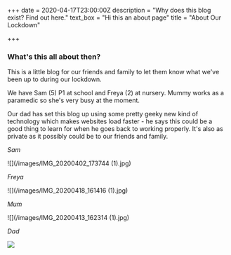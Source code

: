 +++
date = 2020-04-17T23:00:00Z
description = "Why does this blog exist? Find out here."
text_box = "Hi this an about page"
title = "About Our Lockdown"

+++
### What's this all about then?

This is a little blog for our friends and family to let them know what we've been up to during our lockdown.

We have Sam (5) P1 at school and Freya (2) at nursery. Mummy works as a paramedic so she's very busy at the moment.

Our dad has set this blog up using some pretty geeky new kind of technology which makes websites load faster - he says this could be a good thing to learn for when he goes back to working properly. It's also as private as it possibly could be to our friends and family.

_Sam_

![](/images/IMG_20200402_173744 (1).jpg)

_Freya_

![](/images/IMG_20200418_161416 (1).jpg)

_Mum_

![](/images/IMG_20200413_162314 (1).jpg)

_Dad_

![](/images/lolimage.jpg)